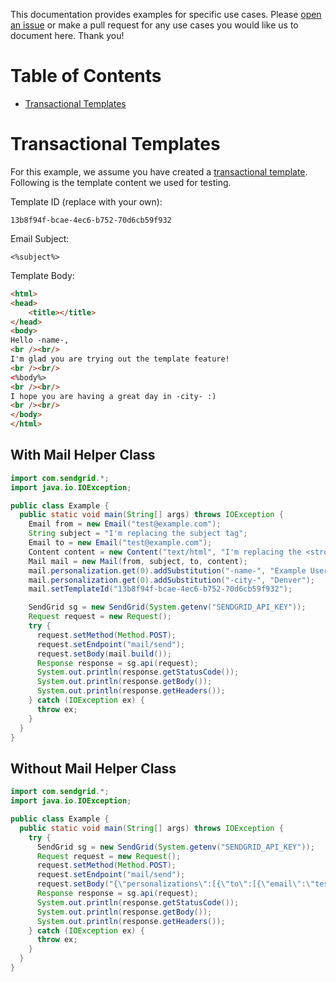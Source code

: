 This documentation provides examples for specific use cases. Please [open an issue](https://github.com/sendgrid/sendgrid-java/issues) or make a pull request for any use cases you would like us to document here. Thank you!

# Table of Contents

* [Transactional Templates](#transactional-templates)

<a name="transactional-templates"></a>
# Transactional Templates

For this example, we assume you have created a [transactional template](https://sendgrid.com/docs/User_Guide/Transactional_Templates/index.html). Following is the template content we used for testing.

Template ID (replace with your own):

```text
13b8f94f-bcae-4ec6-b752-70d6cb59f932
```

Email Subject:

```text
<%subject%>
```

Template Body:

```html
<html>
<head>
	<title></title>
</head>
<body>
Hello -name-,
<br /><br/>
I'm glad you are trying out the template feature!
<br /><br/>
<%body%>
<br /><br/>
I hope you are having a great day in -city- :)
<br /><br/>
</body>
</html>
```

## With Mail Helper Class

```java
import com.sendgrid.*;
import java.io.IOException;

public class Example {
  public static void main(String[] args) throws IOException {
    Email from = new Email("test@example.com");
    String subject = "I'm replacing the subject tag";
    Email to = new Email("test@example.com");
    Content content = new Content("text/html", "I'm replacing the <strong>body tag</strong>");
    Mail mail = new Mail(from, subject, to, content);
    mail.personalization.get(0).addSubstitution("-name-", "Example User");
    mail.personalization.get(0).addSubstitution("-city-", "Denver");
    mail.setTemplateId("13b8f94f-bcae-4ec6-b752-70d6cb59f932");

    SendGrid sg = new SendGrid(System.getenv("SENDGRID_API_KEY"));
    Request request = new Request();
    try {
      request.setMethod(Method.POST);
      request.setEndpoint("mail/send");
      request.setBody(mail.build());
      Response response = sg.api(request);
      System.out.println(response.getStatusCode());
      System.out.println(response.getBody());
      System.out.println(response.getHeaders());
    } catch (IOException ex) {
      throw ex;
    }
  }
}
```

## Without Mail Helper Class

```java
import com.sendgrid.*;
import java.io.IOException;

public class Example {
  public static void main(String[] args) throws IOException {
    try {
      SendGrid sg = new SendGrid(System.getenv("SENDGRID_API_KEY"));
      Request request = new Request();
      request.setMethod(Method.POST);
      request.setEndpoint("mail/send");
      request.setBody("{\"personalizations\":[{\"to\":[{\"email\":\"test@example.com\"}],\"substitutions\":{\"-name-\":\"Example User\",\"-city-\":\"Denver\"},\"subject\":\"Hello World from the SendGrid Java Library!\"}],\"from\":{\"email\":\"test@example.com\"},\"content\":[{\"type\":\"text/html\",\"value\": \"I'm replacing the <strong>body tag</strong>\"}],\"template_id\": \"13b8f94f-bcae-4ec6-b752-70d6cb59f932\"}");
      Response response = sg.api(request);
      System.out.println(response.getStatusCode());
      System.out.println(response.getBody());
      System.out.println(response.getHeaders());
    } catch (IOException ex) {
      throw ex;
    }
  }
}
```